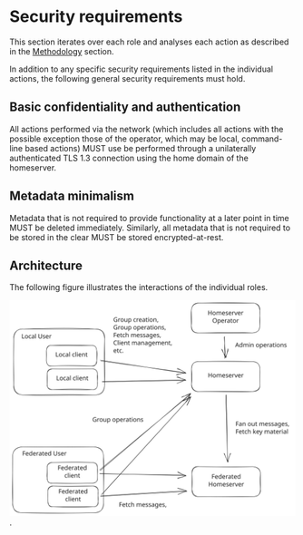 # Security requirements

This section iterates over each role and analyses each action as described in the [Methodology](./../methodology.md) section.

In addition to any specific security requirements listed in the individual actions, the following general security requirements must hold.

## Basic confidentiality and authentication

All actions performed via the network (which includes all actions with the possible exception those of the operator, which may be local, command-line based actions) MUST use be performed through a unilaterally authenticated TLS 1.3 connection using the home domain of the homeserver.

## Metadata minimalism

Metadata that is not required to provide functionality at a later point in time MUST be deleted immediately. Similarly, all metadata that is not required to be stored in the clear MUST be stored encrypted-at-rest.

## Architecture

The following figure illustrates the interactions of the individual roles.

![Interactions between the individual roles in the context of this threat model.](../images/nlnet_arch.excalidraw.svg).